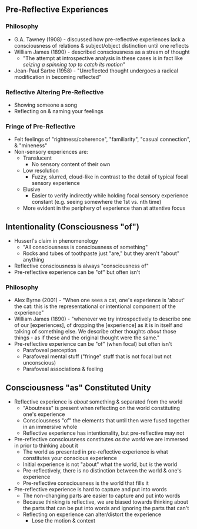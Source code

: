 ## Pre-Reflective Experiences
### Philosophy
* G.A. Tawney (1908) - discussed how pre-reflective experiences lack a consciousness of relations & subject/object distinction until one reflects
* William James (1890) - described consciousness as a stream of thought
	* "The attempt at introspective analysis in these cases is in fact like *seizing a spinning top to catch its motion*"
* Jean-Paul Sartre (1958) - "Unreflected thought undergoes a radical modification in becoming reflected"
### Reflective Altering Pre-Reflective
* Showing someone a song
* Reflecting on & naming your feelings
### Fringe of Pre-Reflective
* Felt feelings of "rightness/coherence", "familiarity", "casual connection", & "mineness"
* Non-sensory experiences are:
	* Translucent
		* No sensory content of their own
	* Low resolution
		* Fuzzy, slurred, cloud-like in contrast to the detail of typical focal sensory experience
	* Elusive
		* Easier to verify indirectly while holding focal sensory experience constant (e.g. seeing somewhere the 1st vs. nth time)
	* More evident in the periphery of experience than at attentive focus
## Intentionality (Consciousness "of")
* Husserl's claim in phenomenology
	* "All consciousness is consciousness of something"
	* Rocks and tubes of toothpaste just "are," but they aren't "about" anything
* Reflective consciousness is always "consciousness of"
* Pre-reflective experience can be "of" but often isn't
### Philosophy
* Alex Byrne (2001) - "When one sees a cat, one's experience is 'about' the cat: this is the representational or intentional component of the experience"
* William James (1890) - "whenever we try introspectively to describe one of our [experiences], of dropping the [experience] as it is in itself and talking of something else. We describe other thoughts *about* those things - as if these and the original thought were the same."
* Pre-reflective experience can be "of" (when focal) but often isn't
	* Parafoveal perception
	* Parafoveal mental stuff ("fringe" stuff that is not focal but not unconscious)
	* Parafoveal associations & feeling
## Consciousness "as" Constituted Unity
* Reflective experience is *about* something & separated from the world
	* "Aboutness" is present when reflecting on the world constituting one's experience
	* Consciousness "of" the elements that until then were fused together in an immersive whole
	* Reflective experience has intentionality, but pre-reflective may not
* Pre-reflective consciousness constitutes *as the world* we are immersed in prior to thinking about it
	* The world as presented in pre-reflective experience is what constitutes your conscious experience
	* Initial experience is not "about" what the world, but *is* the world
	* Pre-reflectively, there is no distinction between the world & one's experience
	* Pre-reflective consciousness is the world that fills it
* Pre-reflective experience is hard to capture and put into words
	* The non-changing parts are easier to capture and put into words
	* Because thinking is reflective, we are biased towards thinking about the parts that can be put into words and ignoring the parts that can't
	* Reflecting on experience can alter/distort the experience
		* Lose the motion & context